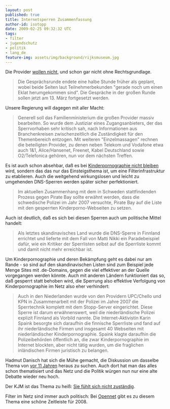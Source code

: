 ```yaml
---
layout: post
published: true
title: Internetsperren Zusammenfassung
author-id: isotopp
date: 2009-02-25 09:32:32 UTC
tags:
- filter
- jugendschutz
- politik
- lang_de
feature-img: assets/img/background/rijksmuseum.jpg
---
```

Die Provider <a href='http://www.heise.de/newsticker/Arbeitsgruppe-zu-Kinderporno-Sperren-ergebnislos-vertagt-Update--/meldung/133287'>wollen nicht</a>, und schon gar nicht ohne Rechtsgrundlage. <blockquote>Die Gesprächsrunde endete eine halbe Stunde früher als geplant, wobei beide Seiten laut Teilnehmerbekunden "gerade noch um einen Eklat herumgekommen sind". Die Gespräche in der großen Runde sollen jetzt am 13. März fortgesetzt werden.</blockquote> Unsere Regierung will dagegen mit aller Macht: <blockquote>Generell soll das Familienministerium die großen Provider massiv bearbeiten. So wurde dem Justiziar eines Zugangsanbieters, der das Sperrvorhaben sehr kritisch sah, nach Informationen aus Branchenkreisen zwischenzeitlich die Zuständigkeit für den Themenbereich entzogen. Mit weiteren "Einzelmassagen" rechnen die beteiligten Provider, zu denen neben Telekom und Vodafone etwa auch 1&1, Alice/Hansenet, Freenet, Kabel Deutschland sowie O2/Telefonica gehören, nun vor dem nächsten Treffen.</blockquote>

Es ist auch schon absehbar, daß es bei <a href='http://www.heise.de/newsticker/Kinderporno-Sperren-im-internationalen-Vergleich--/meldung/133295'>Kinderpornographie nicht bleiben</a> wird, sondern das das nur das Einsteigsthema ist, um eine Filterinfrastruktur zu etablieren. Auch die weitgehend wirkungslosen und leicht zu umgehenden DNS-Sperren werden später sicher perfektioniert. <blockquote>Im aktuellen Zusammenhang mit dem in Schweden stattfindenden Prozess gegen Pirate Bay sollte erwähnt werden, dass die schwedische Polizei im Jahr 2007 versuchte, Pirate Bay auf die Liste mit den gesperrten Kinderporno-Webseiten zu setzen.</blockquote> Auch ist deutlich, daß es sich bei diesen Sperren auch um politische Mittel handelt: <blockquote>Als letztes skandinavisches Land wurde die DNS-Sperre in Finnland errichtet und lieferte mit dem Fall von Matti Nikki ein Paradebeispiel dafür, wie ein Kritiker der Sperrlisten selbst auf die Sperrliste kommt und damit nicht mehr erreichbar ist.</blockquote> Um Kinderpornographie und deren Bekämpfung geht es dabei nur am Rande - so sind auf den skandinavischen Listen sind zum Beispiel jede Menge Sites mit .de-Domains, gegen die viel effektiver an der Quelle vorgegangen werden könnte. Auch mit anderen Ländern funktioniert das so, daß gesperrt statt behoben wird, die Sperrung also effektive Verfolgung von Kinderpornographie im Netz also eher verhindert: <blockquote>Auch in den Niederlanden wurde von den Providern UPC/Chello und KPN in Zusammenarbeit mit der Polizei im Jahre 2007 die Sperrtechnik komplett mit dem Stopp-Server eingerichtet. Diese Sperre ist darum erwähnenswert, weil die niederländische Polizei explizit Finnland als Vorbild nannte. Die Internet-Aktivistin Karin Spaink besorgte sich daraufhin die finnische Sperrliste und fand auf ihr niederländische Firmen und insgesamt 40 Webseiten mit niederländischer Kinderpornographie. Spaink klagte daraufhin die Polizeibehörden öffentlich an, die zwar Kinderpornographie im Internet blockten, aber nicht tätig wurden, um die fraglichen inländischen Firmen juristisch zu belangen.</blockquote>Hadmut Danisch hat sich die Mühe gemacht, die Diskussion um dasselbe Thema von <a href='http://www.danisch.de/blog/2009/02/23/das-bka-jagt-anbieter-von-kinderpornographie/'>vor 11 Jahren</a> heraus zu suchen. Auch dort hat man das alles schon thematisiert und das Netz und die Politik würgen nun nur eine alte Debatte wieder neu hoch.

Der KJM ist das Thema zu heiß: <a href='http://www.heise.de/newsticker/Jugendschutzaufsicht-fuehlt-sich-nicht-fuer-Kinderporno-Sperren-zustaendig--/meldung/133451'>Sie fühlt sich nicht zuständig</a>.

Filter im Netz sind immer auch politisch: Bei <a href='http://opennet.net/about-filtering/2008yearinreview/'>Opennet</a> gibt es zu diesem Thema eine schöne Zeitleiste für 2008.
